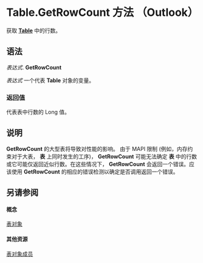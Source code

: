 
# Table.GetRowCount 方法 （Outlook）

获取  **[Table](0affaafd-93fe-227a-acee-e09a86cadc20.md)** 中的行数。


## 语法

 _表达式_. **GetRowCount**

 _表达式_ 一个代表 **Table** 对象的变量。


### 返回值

代表表中行数的 Long 值。


## 说明

 **GetRowCount** 的大型表将导致对性能的影响。 由于 MAPI 限制 (例如，内存约束对于大表， **表** 上同时发生的工序)， **GetRowCount** 可能无法确定 **表** 中的行数或它可能仅返回近似行数。在这些情况下， **GetRowCount** 会返回一个错误。应该使用 **GetRowCount** 的相应的错误检测以确定是否调用返回一个错误。


## 另请参阅


#### 概念


[表对象](0affaafd-93fe-227a-acee-e09a86cadc20.md)
#### 其他资源


[表对象成员](bd9db35d-0738-22cf-a936-425d5a0ead87.md)